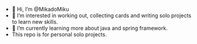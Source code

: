 - 👋 Hi, I’m @MikadoMiku
- 👀 I’m interested in working out, collecting cards and writing solo projects to learn new skills.
- 🌱 I’m currently learning more about java and spring framework.
- This repo is for personal solo projects.


<!---
MikadoMiku/MikadoMiku is a ✨ special ✨ repository because its `README.md` (this file) appears on your GitHub profile.
You can click the Preview link to take a look at your changes.
--->
